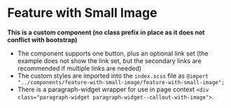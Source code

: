 # Feature with Small Image

**This is a custom component (no class prefix in place as it does not conflict with bootstrap)**

- The component supports one button, plus an optional link set (the example does not show the link set, but the secondary links are recommended if multiple links are needed)
- The custom styles are imported into the `index.scss` file as `@import "../components/feature-with-small-image/feature-with-small-image";`
- There is a paragraph-widget wrapper for use in page context `<div class="paragraph-widget paragraph-widget--callout-with-image">`.

